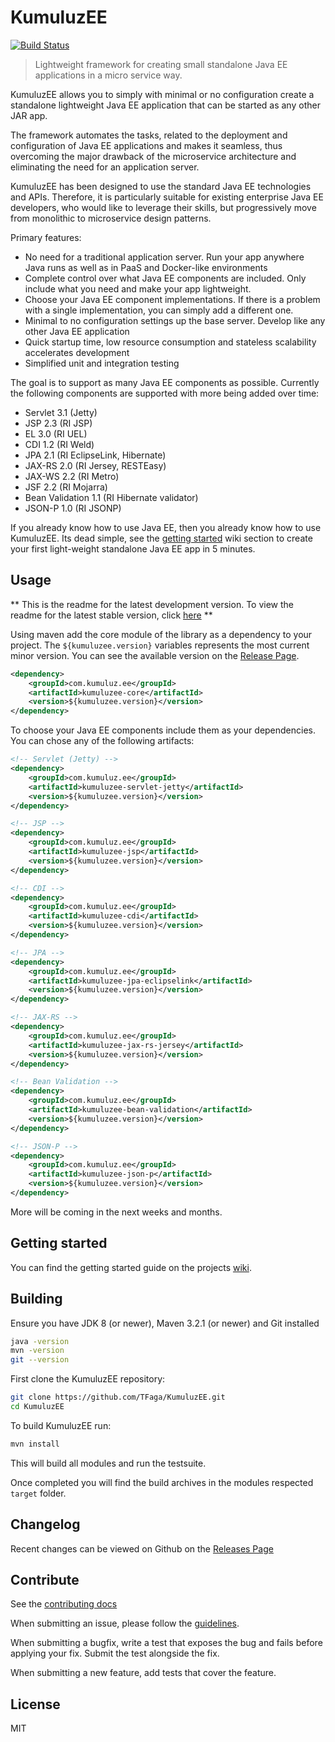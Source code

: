 # KumuluzEE
[![Build Status](https://img.shields.io/travis/TFaga/KumuluzEE/master.svg?style=flat)](https://travis-ci.org/TFaga/KumuluzEE)

> Lightweight framework for creating small standalone Java EE applications in a micro service way.

KumuluzEE allows you to simply with minimal or no configuration create a standalone lightweight Java EE application
that can be started as any other JAR app.

The framework automates the tasks, related to the deployment and configuration of Java EE applications and makes it seamless,
thus overcoming the major drawback of the microservice architecture and eliminating the need for an application server. 

KumuluzEE has been designed to use the standard Java EE technologies and APIs. 
Therefore, it is particularly suitable for existing enterprise Java EE developers,
who would like to leverage their skills, but progressively move from monolithic to microservice
design patterns.

Primary features:

- No need for a traditional application server. Run your app anywhere Java runs as well as in PaaS
and Docker-like environments
- Complete control over what Java EE components are included. Only include what you need and make
your app lightweight.
- Choose your Java EE component implementations. If there is a problem with a single implementation,
you can simply add a different one.
- Minimal to no configuration settings up the base server. Develop like any other Java EE application
- Quick startup time, low resource consumption and stateless scalability accelerates development
- Simplified unit and integration testing

The goal is to support as many Java EE components as possible. Currently the following components are
supported with more being added over time:

- Servlet 3.1 (Jetty)
- JSP 2.3 (RI JSP)
- EL 3.0 (RI UEL)
- CDI 1.2 (RI Weld)
- JPA 2.1 (RI EclipseLink, Hibernate)
- JAX-RS 2.0 (RI Jersey, RESTEasy)
- JAX-WS 2.2 (RI Metro)
- JSF 2.2 (RI Mojarra)
- Bean Validation 1.1 (RI Hibernate validator)
- JSON-P 1.0 (RI JSONP)

If you already know how to use Java EE, then you already know how to use KumuluzEE. Its dead simple,
see the [getting started](https://github.com/TFaga/KumuluzEE/wiki/Getting-started) wiki section to create your first light-weight standalone
Java EE app in 5 minutes.

## Usage

** This is the readme for the latest development version. To view the readme for the latest stable version,
click [here](https://github.com/TFaga/KumuluzEE/blob/v1.0.0/README.md) **

Using maven add the core module of the library as a dependency to your project. The `${kumuluzee.version}`
variables represents the most current minor version. You can see the available version on the
[Release Page](https://github.com/TFaga/KumuluzEE/releases).

```xml
<dependency>
    <groupId>com.kumuluz.ee</groupId>
    <artifactId>kumuluzee-core</artifactId>
    <version>${kumuluzee.version}</version>
</dependency>
```

To choose your Java EE components include them as your dependencies. You can chose any of the
following artifacts:

```xml
<!-- Servlet (Jetty) -->
<dependency>
    <groupId>com.kumuluz.ee</groupId>
    <artifactId>kumuluzee-servlet-jetty</artifactId>
    <version>${kumuluzee.version}</version>
</dependency>

<!-- JSP -->
<dependency>
    <groupId>com.kumuluz.ee</groupId>
    <artifactId>kumuluzee-jsp</artifactId>
    <version>${kumuluzee.version}</version>
</dependency>

<!-- CDI -->
<dependency>
    <groupId>com.kumuluz.ee</groupId>
    <artifactId>kumuluzee-cdi</artifactId>
    <version>${kumuluzee.version}</version>
</dependency>

<!-- JPA -->
<dependency>
    <groupId>com.kumuluz.ee</groupId>
    <artifactId>kumuluzee-jpa-eclipselink</artifactId>
    <version>${kumuluzee.version}</version>
</dependency>

<!-- JAX-RS -->
<dependency>
    <groupId>com.kumuluz.ee</groupId>
    <artifactId>kumuluzee-jax-rs-jersey</artifactId>
    <version>${kumuluzee.version}</version>
</dependency>

<!-- Bean Validation -->
<dependency>
    <groupId>com.kumuluz.ee</groupId>
    <artifactId>kumuluzee-bean-validation</artifactId>
    <version>${kumuluzee.version}</version>
</dependency>

<!-- JSON-P -->
<dependency>
    <groupId>com.kumuluz.ee</groupId>
    <artifactId>kumuluzee-json-p</artifactId>
    <version>${kumuluzee.version}</version>
</dependency>
```

More will be coming in the next weeks and months.

## Getting started

You can find the getting started guide on the projects [wiki](https://github.com/TFaga/KumuluzEE/wiki/Getting-started).

## Building

Ensure you have JDK 8 (or newer), Maven 3.2.1 (or newer) and Git installed

```bash
java -version
mvn -version
git --version
```

First clone the KumuluzEE repository:

```bash
git clone https://github.com/TFaga/KumuluzEE.git
cd KumuluzEE
```
    
To build KumuluzEE run:

```bash
mvn install
```

This will build all modules and run the testsuite. 
    
Once completed you will find the build archives in the modules respected `target` folder.

## Changelog

Recent changes can be viewed on Github on the [Releases Page](https://github.com/TFaga/KumuluzEE/releases)

## Contribute

See the [contributing docs](https://github.com/TFaga/KumuluzEE/blob/master/CONTRIBUTING.md)

When submitting an issue, please follow the [guidelines](https://github.com/TFaga/KumuluzEE/blob/master/CONTRIBUTING.md#bugs).

When submitting a bugfix, write a test that exposes the bug and fails before applying your fix. Submit the test alongside the fix.

When submitting a new feature, add tests that cover the feature.

## License

MIT